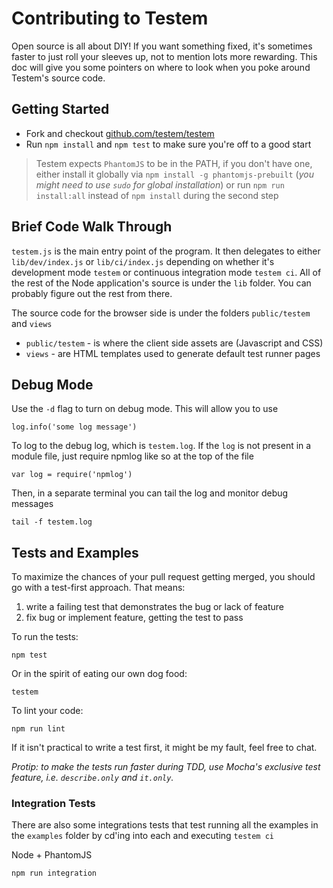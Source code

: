 Contributing to Testem
======================

Open source is all about DIY! If you want something fixed, it's sometimes faster to just roll your sleeves up, not to mention lots more rewarding. This doc will give you some pointers on where to look when you poke around Testem's source code.

Getting Started
---------------

* Fork and checkout [github.com/testem/testem](https://github.com/testem/testem)
* Run `npm install` and `npm test` to make sure you're off to a good start

> Testem expects `PhantomJS` to be in the PATH, if you don't have one,
> either install it globally via `npm install -g phantomjs-prebuilt`
> (*you might need to use `sudo` for global installation*)
> or run `npm run install:all` instead of `npm install` during the second step

Brief Code Walk Through
-----------------------

`testem.js` is the main entry point of the program. It then delegates to either `lib/dev/index.js` or `lib/ci/index.js` depending on whether it's development mode `testem` or continuous integration mode `testem ci`. All of the rest of the Node application's source is under the `lib` folder. You can probably figure out the rest from there.

The source code for the browser side is under the folders `public/testem` and `views`

* `public/testem` - is where the client side assets are (Javascript and CSS)
* `views` - are HTML templates used to generate default test runner pages

Debug Mode
----------

Use the `-d` flag to turn on debug mode. This will allow you to use

    log.info('some log message')

To log to the debug log, which is `testem.log`. If the `log` is not present in a module file, just require npmlog like so at the top of the file

    var log = require('npmlog')

Then, in a separate terminal you can tail the log and monitor debug messages

    tail -f testem.log

Tests and Examples
------------------

To maximize the chances of your pull request getting merged, you should go with a test-first approach. That means:

1. write a failing test that demonstrates the bug or lack of feature
2. fix bug or implement feature, getting the test to pass

To run the tests:

    npm test

Or in the spirit of eating our own dog food:

    testem

To lint your code:

    npm run lint

If it isn't practical to write a test first, it might be my fault, feel free to chat.

*Protip: to make the tests run faster during TDD, use Mocha's exclusive test feature, i.e. `describe.only` and `it.only`.*


### Integration Tests

There are also some integrations tests that test running all the examples in the `examples` folder by cd'ing into each and executing `testem ci`

Node + PhantomJS

    npm run integration
